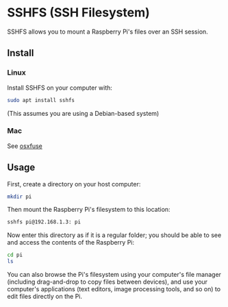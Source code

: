 # SSHFS (SSH Filesystem)

SSHFS allows you to mount a Raspberry Pi's files over an SSH session.

## Install

### Linux

Install SSHFS on your computer with:

```bash
sudo apt install sshfs
```

(This assumes you are using a Debian-based system)

### Mac

See [osxfuse](https://github.com/osxfuse/osxfuse/wiki/SSHFS)

## Usage

First, create a directory on your host computer:

```bash
mkdir pi
```

Then mount the Raspberry Pi's filesystem to this location:

```bash
sshfs pi@192.168.1.3: pi
```

Now enter this directory as if it is a regular folder; you should be able to see and access the contents of the Raspberry Pi:

```bash
cd pi
ls
```

You can also browse the Pi's filesystem using your computer's file manager (including drag-and-drop to copy files between devices), and use your computer's applications (text editors, image processing tools, and so on) to edit files directly on the Pi.
